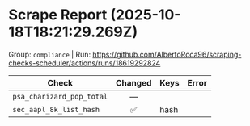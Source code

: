# Scrape Report (2025-10-18T18:21:29.269Z)

Group: `compliance`  |  Run: https://github.com/AlbertoRoca96/scraping-checks-scheduler/actions/runs/18619292824

| Check | Changed | Keys | Error |
|---|:---:|:--|:--|
| `psa_charizard_pop_total` | — |  |  |
| `sec_aapl_8k_list_hash` | ✅ | hash |  |
